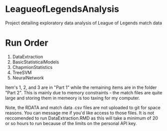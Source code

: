# LeagueofLegendsAnalysis
Project detailing exploratory data analysis of League of Legends match data

# Run Order
1. DataExtraction
2. BasicStatisticalModels
3. ChapmionStatistics
4. TreeSVM
5. NeuralNetwork

Item's 1, 2, and 3 are in "Part 1" while the remaining items are in the folder "Part 2". This is mainly due to memory constraints - the match files are quite large and storing them in memeory is too taxing for my computer.

Note, the RDATA and match data .csv files are not uploaded to git for space reasons. You can message me if you'd like access to those files. It is not reccomended to run DataExtraction.RMD as this will take a minimum of 20 or so hours to run because of the limits on the personal API key. 
